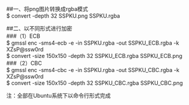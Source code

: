 ##一、将png图片转换成rgba模式    
$ convert -depth 32 SSPKU.png SSPKU.rgba    
    
##二、以不同形式进行加密    
###（1）ECB    
$ gmssl enc -sms4-ecb -e -in SSPKU.rgba -out SSPKU_ECB.rgba -k XZsP@ssw0rd     
$ convert -size 150x150 -depth 32 SSPKU_ECB.rgba SSPKU_ECB.png     
###（2）CBC    
$ gmssl enc -sms4-cbc -e -in SSPKU.rgba -out SSPKU_CBC.rgba -k XZsP@ssw0rd     
$ convert -size 150x150 -depth 32 SSPKU_CBC.rgba SSPKU_CBC.png    
    
    
注：全部在Ubuntu系统下以命令行形式完成    